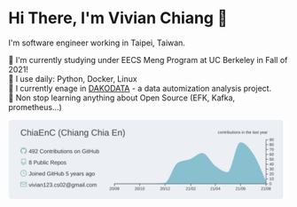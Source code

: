 # Hi There, I'm Vivian Chiang 🤗

I'm software engineer working in Taipei, Taiwan.

🏫 I'm currently studying under EECS Meng Program at UC Berkeley in Fall of 2021! <br />
🔨 I use daily: Python, Docker, Linux <br />
🚀 I currently enage in [DAKODATA](https://mvp.dakodata.com/) - a data automization analysis project. <br />
🌱 Non stop learning anything about Open Source (EFK, Kafka, prometheus...) <br />

[![](https://raw.githubusercontent.com/ChiaEnC/ChiaEnC/master/profile-summary-card-output/nord_bright/0-profile-details.svg)](https://github.com/vn7n24fzkq/github-profile-summary-cards)

